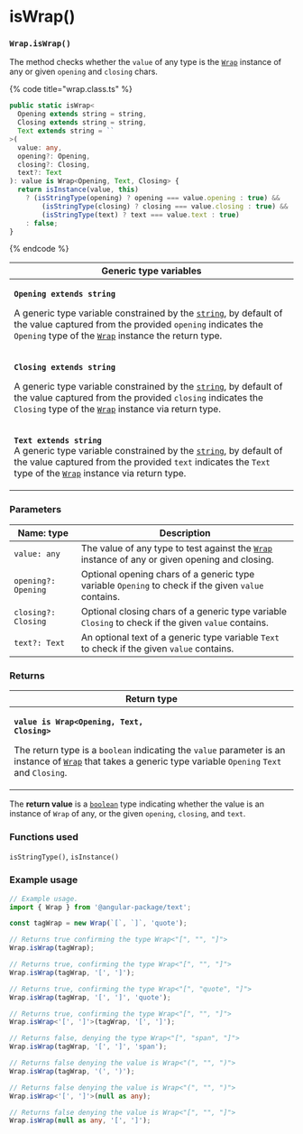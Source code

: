 # isWrap()

### `Wrap.isWrap()`

The method checks whether the `value` of any type is the [`Wrap`](../wrap.md) instance of any or given `opening` and `closing` chars.

{% code title="wrap.class.ts" %}
```typescript
public static isWrap<
  Opening extends string = string,
  Closing extends string = string,
  Text extends string = ``
>(
  value: any,
  opening?: Opening,
  closing?: Closing,
  text?: Text
): value is Wrap<Opening, Text, Closing> {
  return isInstance(value, this)
    ? (isStringType(opening) ? opening === value.opening : true) &&
        (isStringType(closing) ? closing === value.closing : true) &&
        (isStringType(text) ? text === value.text : true)
    : false;
}
```
{% endcode %}

| Generic type variables                                                                                                                                                                                                                                                                                                                                                                                           |
| ---------------------------------------------------------------------------------------------------------------------------------------------------------------------------------------------------------------------------------------------------------------------------------------------------------------------------------------------------------------------------------------------------------------- |
| <p><strong><code>Opening extends string</code></strong></p><p>A generic type variable constrained by the <a href="https://www.typescriptlang.org/docs/handbook/basic-types.html#string"><code>string</code></a>, by default of the value captured from the provided <code>opening</code> indicates the <code>Opening</code> type of the <a href="../wrap.md"><code>Wrap</code></a> instance the return type.</p> |
| <p><strong><code>Closing extends string</code></strong></p><p>A generic type variable constrained by the <a href="https://www.typescriptlang.org/docs/handbook/basic-types.html#string"><code>string</code></a>, by default of the value captured from the provided <code>closing</code> indicates the <code>Closing</code> type of the <a href="../wrap.md"><code>Wrap</code></a> instance via return type.</p> |
| <p><strong><code>Text extends string</code></strong><br>A generic type variable constrained by the <a href="https://www.typescriptlang.org/docs/handbook/basic-types.html#string"><code>string</code></a>, by default of the value captured from the provided <code>text</code> indicates the <code>Text</code> type of the <a href="../wrap.md"><code>Wrap</code></a> instance via return type.</p>             |

### Parameters

| Name: type          | Description                                                                                                  |
| ------------------- | ------------------------------------------------------------------------------------------------------------ |
| `value: any`        | The value of any type to test against the [`Wrap`](../wrap.md) instance of any or given opening and closing. |
| `opening?: Opening` | Optional opening chars of a generic type variable `Opening` to check if the given `value` contains.          |
| `closing?: Closing` | Optional closing chars of a generic type variable `Closing` to check if the given `value` contains.          |
| `text?: Text`       | An optional text of a generic type variable `Text` to check if the given `value` contains.                   |

### Returns

| Return type                                                                                                                                                                                                                                                                                                                                  |
| -------------------------------------------------------------------------------------------------------------------------------------------------------------------------------------------------------------------------------------------------------------------------------------------------------------------------------------------- |
| <p><strong><code>value is Wrap&#x3C;Opening, Text, Closing></code></strong></p><p>The return type is a <code>boolean</code> indicating the <code>value</code> parameter is an instance of <a href="../wrap.md"><code>Wrap</code></a> that takes a generic type variable <code>Opening</code> <code>Text</code> and <code>Closing</code>.</p> |

The **return value** is a [`boolean`](https://developer.mozilla.org/en-US/docs/Web/JavaScript/Reference/Global\_Objects/Boolean) type indicating whether the value is an instance of `Wrap` of any, or the given `opening`, `closing`, and `text`.

### Functions used

`isStringType()`, `isInstance()`

### Example usage

```typescript
// Example usage.
import { Wrap } from '@angular-package/text';

const tagWrap = new Wrap(`[`, `]`, 'quote');

// Returns true confirming the type Wrap<"[", "", "]">
Wrap.isWrap(tagWrap);

// Returns true, confirming the type Wrap<"[", "", "]">
Wrap.isWrap(tagWrap, '[', ']');

// Returns true, confirming the type Wrap<"[", "quote", "]">
Wrap.isWrap(tagWrap, '[', ']', 'quote');

// Returns true, confirming the type Wrap<"[", "", "]">
Wrap.isWrap<'[', ']'>(tagWrap, '[', ']');

// Returns false, denying the type Wrap<"[", "span", "]">
Wrap.isWrap(tagWrap, '[', ']', 'span');

// Returns false denying the value is Wrap<"(", "", ")">
Wrap.isWrap(tagWrap, '(', ')');

// Returns false denying the value is Wrap<"(", "", ")">
Wrap.isWrap<'[', ']'>(null as any);

// Returns false denying the value is Wrap<"[", "", "]">
Wrap.isWrap(null as any, '[', ']');
```
